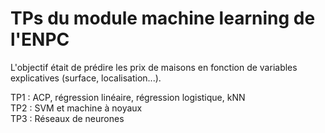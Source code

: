 # TPs du module machine learning de l'ENPC

L'objectif était de prédire les prix de maisons en fonction de variables explicatives (surface, localisation...).

TP1 : ACP, régression linéaire, régression logistique, kNN  
TP2 : SVM et machine à noyaux  
TP3 : Réseaux de neurones  
